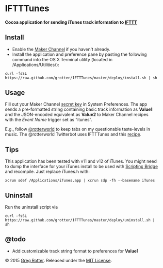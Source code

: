 # IFTTTunes
#### Cocoa application for sending iTunes track information to [IFTTT](https://ifttt.com)

## Install
- Enable the [Maker Channel](https://ifttt.com/maker) if you haven't already.
- Install the application and preference pane by pasting the following command into the OS X Terminal utility (located in /Applications/Utilities/):

```shell
curl -fsSL https://raw.github.com/grotter/IFTTTunes/master/deploy/install.sh | sh
```

## Usage
Fill out your Maker Channel [secret key](https://ifttt.com/maker) in System Preferences. The app sends a pre-formatted string containing basic track information as **Value1** and the JSON-encoded equivalent as **Value2** to Maker Channel recipes with the *Event Name* trigger set as “itunes”.

E.g., follow [@rotterworld](https://twitter.com/rotterworld) to keep tabs on my questionable taste-levels in music. The @rotterworld Twitterbot uses IFTTTunes and this [recipe](https://ifttt.com/recipes/312285).

## Tips
This application has been tested with v11 and v12 of iTunes. You might need to dump the interface for your iTunes install to be used with [Scripting Bridge](http://developer.apple.com/library/mac/#documentation/Cocoa/Conceptual/ScriptingBridgeConcepts/Introduction/Introduction.html) and recompile. Just replace iTunes.h with:

```shell
xcrun sdef /Applications/iTunes.app | xcrun sdp -fh --basename iTunes 
```

## Uninstall
Run the uninstall script via
```shell
curl -fsSL https://raw.github.com/grotter/IFTTTunes/master/deploy/uninstall.sh | sh
```

## @todo
- Add customizable track string format to preferences for **Value1**

© 2015 [Greg Rotter](http://www.ocf.berkeley.edu/~grotter/). Released under the [MIT License](http://www.opensource.org/licenses/mit-license.php).
